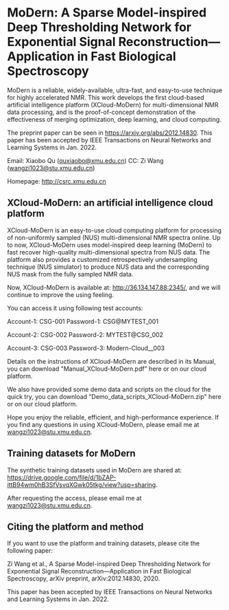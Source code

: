 # MoDern: A Sparse Model-inspired Deep Thresholding Network for Exponential Signal Reconstruction—Application in Fast Biological Spectroscopy
MoDern is a reliable, widely-available, ultra-fast, and easy-to-use technique for highly accelerated NMR. This work develops the first cloud-based artificial intelligence platform (XCloud-MoDern) for multi-dimensional NMR data processing, and is the proof-of-concept demonstration of the effectiveness of merging optimization, deep learning, and cloud computing.

The preprint paper can be seen in https://arxiv.org/abs/2012.14830.
This paper has been accepted by IEEE Transactions on Neural Networks and Learning Systems in Jan. 2022.

Email: Xiaobo Qu (quxiaobo@xmu.edu.cn) CC: Zi Wang (wangzi1023@stu.xmu.edu.cn)

Homepage: http://csrc.xmu.edu.cn


## XCloud-MoDern: an artificial intelligence cloud platform
XCloud-MoDern is an easy-to-use cloud computing platform for processing of non-uniformly sampled (NUS) multi-dimensional NMR spectra online.
Up to now, XCloud-MoDern uses model-inspired deep learning (MoDern) to fast recover high-quality multi-dimensional spectra from NUS data.
The platform also provides a customized retrospectively undersampling technique (NUS simulator) to produce NUS data and the corresponding NUS mask from the fully sampled NMR data.

Now, XCloud-MoDern is available at: http://36.134.147.88:2345/, and we will continue to improve the using feeling.

You can access it using following test accounts:

Account-1: CSG-001 Password-1: CSG@MYTEST_001

Account-2: CSG-002 Password-2: MYTEST@CSG_002

Account-3: CSG-003 Password-3: Modern-Cloud__003

Details on the instructions of XCloud-MoDern are described in its Manual, you can download "Manual_XCloud-MoDern.pdf" here or on our cloud platform. 

We also have provided some demo data and scripts on the cloud for the quick try, you can download "Demo_data_scripts_XCloud-MoDern.zip" here or on our cloud platform.

Hope you enjoy the reliable, efficient, and high-performance experience. If you find any questions in using XCloud-MoDern, please email me at wangzi1023@stu.xmu.edu.cn. 


## Training datasets for MoDern
The synthetic training datasets used in MoDern are shared at: https://drive.google.com/file/d/1bZAP-ittB94wm0hB3SfVsvqXGwk05tkg/view?usp=sharing.

After requesting the access, please email me at wangzi1023@stu.xmu.edu.cn.


## Citing the platform and method
If you want to use the platform and training datasets, please cite the following paper:

Zi Wang et al., A Sparse Model-inspired Deep Thresholding Network for Exponential Signal Reconstruction—Application in Fast Biological Spectroscopy, arXiv preprint, arXiv:2012.14830, 2020.

This paper has been accepted by IEEE Transactions on Neural Networks and Learning Systems in Jan. 2022.
